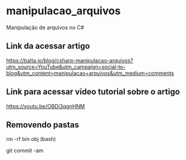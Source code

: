 # manipulacao_arquivos
Manipulação de arquivos no C#

## Link da acessar artigo

https://balta.io/blog/csharp-manipulacao-arquivos?utm_source=YouTube&utm_campaign=social-to-blog&utm_content=manipulacao+arquivos&utm_medium=comments 

## Link para acessar vídeo tutorial sobre o artigo

https://youtu.be/OBDi3qgnHNM

## Removendo pastas

rm -rf bin obj (bash)

git commit -am
